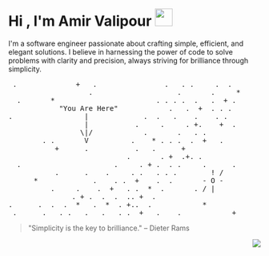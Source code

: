 <h1 align="left">Hi , I'm Amir Valipour <img src="https://media.giphy.com/media/hvRJCLFzcasrR4ia7z/giphy.gif" width="35"></h1>

I'm a software engineer passionate about crafting simple, efficient, and elegant solutions. I believe in harnessing the power of code to solve problems with clarity and precision, always striving for brilliance through simplicity.

<p align="center">
<pre>
 .              +   .                .   . .     .  .
                   .                    .       .     *
  .       *                        . . . .  .   .  + .
            "You Are Here"            .   .  +  . . .
.                 |             .  .   .    .    . .
                  |           .     .     . +.    +  .
                 \|/            .       .   . .
        . .       V          .    * . . .  .  +   .
           +      .           .   .      +
                            .       . +  .+. .
  .                      .     . + .  . .     .      .
           .      .    .     . .   . . .        ! /
      *             .    . .  +    .  .       - O -
          .     .    .  +   . .  *  .       . / |
               . + .  .  .  .. +  .
.      .  .  .  *   .  *  . +..  .            *
 .      .   . .   .   .   . .  +   .    .            +
</pre>
</p>


 > "Simplicity is the key to brilliance." – Dieter Rams

<p align="right">
  <img src="https://komarev.com/ghpvc/?username=KiraTheGenius&color=red" />
</p>

